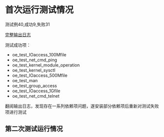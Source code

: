 # 首次运行测试情况

测试例40,成功9,失败31

[完整输出日志](./.assest/part3-output.1.log)

测试成功项：

* oe_test_IOaccess_100Mfile
* oe_test_net_cmd_ping
* oe_test_kernel_module_operation
* oe_test_kernel_sysctl
* oe_test_IOaccess_500Mfile
* oe_test_man
* oe_test_group_access
* oe_test_IOaccess_1Gfile
* oe_test_net_cmd_telnet

翻阅输出日志，发现存在一系列依赖项问题，遂安装部分依赖项后重新对测试失败项进行测试

## 第二次测试运行情况

